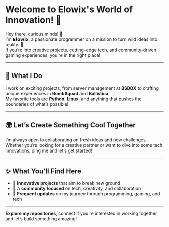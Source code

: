 # Welcome to Elowix's World of Innovation! 🌟

Hey there, curious minds! 👋  
I’m **𝗘𝗹𝗼𝘄𝗶𝘅**, a passionate programmer on a mission to turn wild ideas into reality. 🚀  
If you’re into creative projects, cutting-edge tech, and community-driven gaming experiences, you’re in the right place!

---

## 🔧 What I Do  
I work on exciting projects, from server management at **BSBOX** to crafting unique experiences in **BombSquad** and **Ballistica**.  
My favorite tools are **Python**, **Linux**, and anything that pushes the boundaries of what’s possible!

---

## 🌍 Let’s Create Something Cool Together  
I’m always open to collaborating on fresh ideas and new challenges.  
Whether you’re looking for a creative partner or want to dive into some tech innovations, ping me and let’s get started!

---

## ✨ What You’ll Find Here  
- 🚀 **Innovative projects** that aim to break new ground  
- 🤝 A **community focused** on tech, creativity, and collaboration  
- 📝 **Frequent updates** on my journey through programming, gaming, and tech  

---

**Explore my repositories**, connect if you’re interested in working together, and let’s build something amazing!
